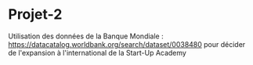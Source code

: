# Projet-2

Utilisation des données de la Banque Mondiale : https://datacatalog.worldbank.org/search/dataset/0038480 pour décider de l'expansion à l'international de la Start-Up Academy
